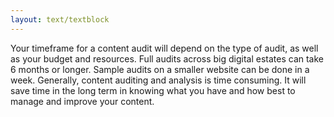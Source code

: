 ```yaml
---
layout: text/textblock
---
```

Your timeframe for a content audit will depend on the type of audit, as well as your budget and resources. Full audits across big digital estates can take 6 months or longer. Sample audits on a smaller website can be done in a week. Generally, content auditing and analysis is time consuming. It will save time in the long term in knowing what you have and how best to manage and improve your content.

